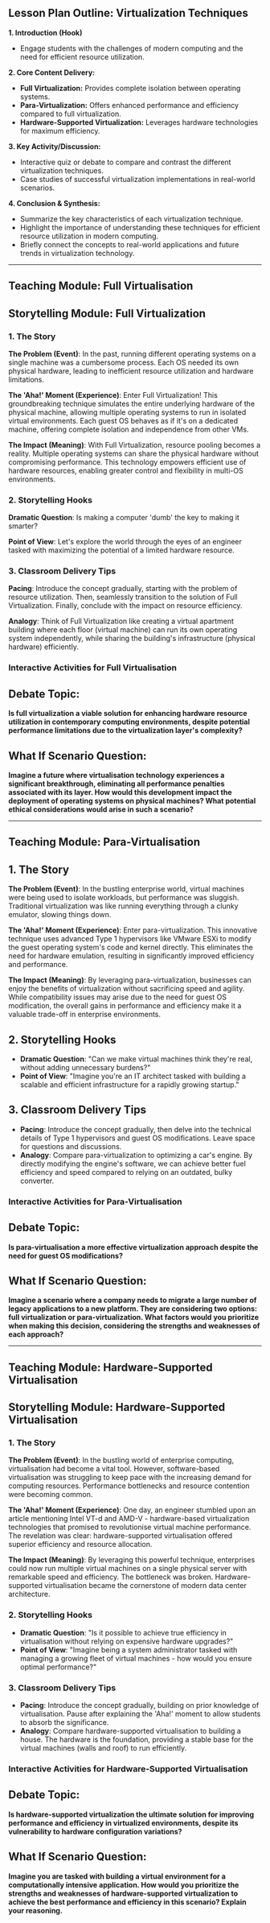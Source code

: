 ## **Lesson Plan Outline: Virtualization Techniques**

**1. Introduction (Hook)**
- Engage students with the challenges of modern computing and the need for efficient resource utilization.


**2. Core Content Delivery:**
- **Full Virtualization:** Provides complete isolation between operating systems.
- **Para-Virtualization:** Offers enhanced performance and efficiency compared to full virtualization.
- **Hardware-Supported Virtualization:** Leverages hardware technologies for maximum efficiency.


**3. Key Activity/Discussion:**
- Interactive quiz or debate to compare and contrast the different virtualization techniques.
- Case studies of successful virtualization implementations in real-world scenarios.


**4. Conclusion & Synthesis:**
- Summarize the key characteristics of each virtualization technique.
- Highlight the importance of understanding these techniques for efficient resource utilization in modern computing.
- Briefly connect the concepts to real-world applications and future trends in virtualization technology.


---

## Teaching Module: Full Virtualisation
## Storytelling Module: Full Virtualization

### 1. The Story

**The Problem (Event)**: In the past, running different operating systems on a single machine was a cumbersome process. Each OS needed its own physical hardware, leading to inefficient resource utilization and hardware limitations.

**The 'Aha!' Moment (Experience)**: Enter Full Virtualization! This groundbreaking technique simulates the entire underlying hardware of the physical machine, allowing multiple operating systems to run in isolated virtual environments. Each guest OS behaves as if it's on a dedicated machine, offering complete isolation and independence from other VMs.

**The Impact (Meaning)**: With Full Virtualization, resource pooling becomes a reality. Multiple operating systems can share the physical hardware without compromising performance. This technology empowers efficient use of hardware resources, enabling greater control and flexibility in multi-OS environments.

### 2. Storytelling Hooks

**Dramatic Question**: Is making a computer 'dumb' the key to making it smarter?

**Point of View**: Let's explore the world through the eyes of an engineer tasked with maximizing the potential of a limited hardware resource.


### 3. Classroom Delivery Tips

**Pacing**: Introduce the concept gradually, starting with the problem of resource utilization. Then, seamlessly transition to the solution of Full Virtualization. Finally, conclude with the impact on resource efficiency.

**Analogy**: Think of Full Virtualization like creating a virtual apartment building where each floor (virtual machine) can run its own operating system independently, while sharing the building's infrastructure (physical hardware) efficiently.

### Interactive Activities for Full Virtualisation
## Debate Topic:

**Is full virtualization a viable solution for enhancing hardware resource utilization in contemporary computing environments, despite potential performance limitations due to the virtualization layer's complexity?**


## What If Scenario Question:

**Imagine a future where virtualisation technology experiences a significant breakthrough, eliminating all performance penalties associated with its layer. How would this development impact the deployment of operating systems on physical machines? What potential ethical considerations would arise in such a scenario?**


---

## Teaching Module: Para-Virtualisation
## **1. The Story**

**The Problem (Event)**: In the bustling enterprise world, virtual machines were being used to isolate workloads, but performance was sluggish. Traditional virtualization was like running everything through a clunky emulator, slowing things down.

**The 'Aha!' Moment (Experience)**: Enter para-virtualization. This innovative technique uses advanced Type 1 hypervisors like VMware ESXi to modify the guest operating system's code and kernel directly. This eliminates the need for hardware emulation, resulting in significantly improved efficiency and performance.

**The Impact (Meaning)**: By leveraging para-virtualization, businesses can enjoy the benefits of virtualization without sacrificing speed and agility. While compatibility issues may arise due to the need for guest OS modification, the overall gains in performance and efficiency make it a valuable trade-off in enterprise environments.

## **2. Storytelling Hooks**

* **Dramatic Question**: "Can we make virtual machines think they're real, without adding unnecessary burdens?"
* **Point of View**: "Imagine you're an IT architect tasked with building a scalable and efficient infrastructure for a rapidly growing startup."

## **3. Classroom Delivery Tips**

* **Pacing**: Introduce the concept gradually, then delve into the technical details of Type 1 hypervisors and guest OS modifications. Leave space for questions and discussions.
* **Analogy**: Compare para-virtualization to optimizing a car's engine. By directly modifying the engine's software, we can achieve better fuel efficiency and speed compared to relying on an outdated, bulky converter.

### Interactive Activities for Para-Virtualisation
## Debate Topic:

**Is para-virtualisation a more effective virtualization approach despite the need for guest OS modifications?**

## What If Scenario Question:

**Imagine a scenario where a company needs to migrate a large number of legacy applications to a new platform. They are considering two options: full virtualization or para-virtualization. What factors would you prioritize when making this decision, considering the strengths and weaknesses of each approach?**


---

## Teaching Module: Hardware-Supported Virtualisation
## Storytelling Module: Hardware-Supported Virtualisation

### 1. The Story

**The Problem (Event)**: In the bustling world of enterprise computing, virtualisation had become a vital tool. However, software-based virtualisation was struggling to keep pace with the increasing demand for computing resources. Performance bottlenecks and resource contention were becoming common.

**The 'Aha!' Moment (Experience)**: One day, an engineer stumbled upon an article mentioning Intel VT-d and AMD-V - hardware-based virtualization technologies that promised to revolutionise virtual machine performance. The revelation was clear: hardware-supported virtualisation offered superior efficiency and resource allocation.

**The Impact (Meaning)**: By leveraging this powerful technique, enterprises could now run multiple virtual machines on a single physical server with remarkable speed and efficiency. The bottleneck was broken. Hardware-supported virtualisation became the cornerstone of modern data center architecture.

### 2. Storytelling Hooks

* **Dramatic Question**: "Is it possible to achieve true efficiency in virtualisation without relying on expensive hardware upgrades?"
* **Point of View**: "Imagine being a system administrator tasked with managing a growing fleet of virtual machines - how would you ensure optimal performance?"

### 3. Classroom Delivery Tips

* **Pacing**: Introduce the concept gradually, building on prior knowledge of virtualisation. Pause after explaining the 'Aha!' moment to allow students to absorb the significance.
* **Analogy**: Compare hardware-supported virtualisation to building a house. The hardware is the foundation, providing a stable base for the virtual machines (walls and roof) to run efficiently.

### Interactive Activities for Hardware-Supported Virtualisation
## Debate Topic:

**Is hardware-supported virtualization the ultimate solution for improving performance and efficiency in virtualized environments, despite its vulnerability to hardware configuration variations?**


## What If Scenario Question:

**Imagine you are tasked with building a virtual environment for a computationally intensive application. How would you prioritize the strengths and weaknesses of hardware-supported virtualization to achieve the best performance and efficiency in this scenario? Explain your reasoning.**